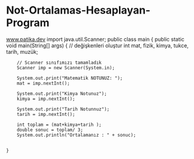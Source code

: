 # Not-Ortalamas-Hesaplayan-Program
 www.patika.dev 
import java.util.Scanner;
public class main {
    public static void main(String[] args) {
       // değişkenleri oluştur
        int mat, fizik, kimya, tukce, tarih, muzük;

        // Scanner sınıfımızı tamamladık
        Scanner imp = new Scanner(System.in);

        System.out.print("Matematik NOTUNUZ: ");
        mat = imp.nextInt();

        System.out.print("Kimya Notunuz");
        kimya = imp.nextInt();

        System.out.print("Tarih Notunnuz");
        tarih = imp.nextInt();

        int toplam = (mat+kimya+tarih );
        double sonuc = toplam/ 3;
        System.out.println("Ortalamanız : " + sonuc);


    }

